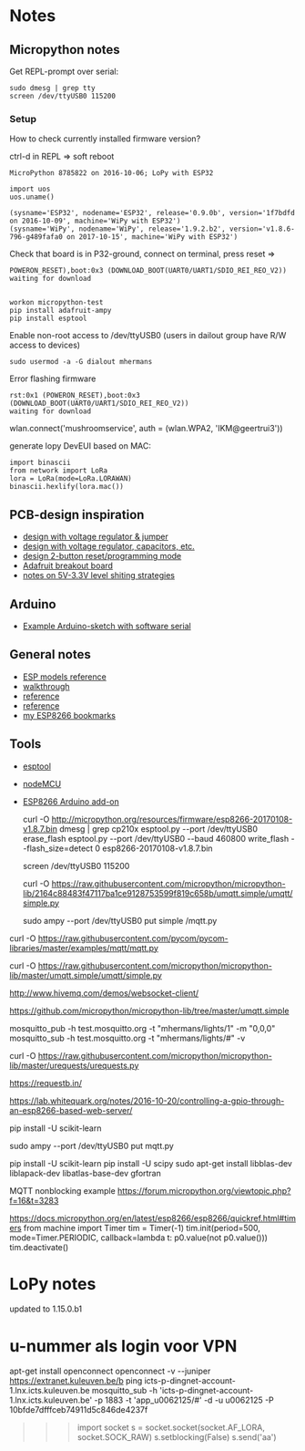 # Notes

## Micropython notes

Get REPL-prompt over serial:

    sudo dmesg | grep tty 
    screen /dev/ttyUSB0 115200


### Setup 

How to check currently installed firmware version?

ctrl-d in REPL => soft reboot

    MicroPython 8785822 on 2016-10-06; LoPy with ESP32

    import uos
    uos.uname()

    (sysname='ESP32', nodename='ESP32', release='0.9.0b', version='1f7bdfd on 2016-10-09', machine='WiPy with ESP32')
    (sysname='WiPy', nodename='WiPy', release='1.9.2.b2', version='v1.8.6-796-g489fafa0 on 2017-10-15', machine='WiPy with ESP32')

Check that board is in P32-ground, connect on terminal, press reset => 

    POWERON_RESET),boot:0x3 (DOWNLOAD_BOOT(UART0/UART1/SDIO_REI_REO_V2))
    waiting for download


    workon micropython-test
    pip install adafruit-ampy
    pip install esptool


Enable non-root access to /dev/ttyUSB0 (users in dailout group have R/W access to devices)

    sudo usermod -a -G dialout mhermans



Error flashing firmware

    rst:0x1 (POWERON_RESET),boot:0x3 (DOWNLOAD_BOOT(UART0/UART1/SDIO_REI_REO_V2))
    waiting for download



wlan.connect('mushroomservice', auth = (wlan.WPA2, 'IKM@geertrui3'))

generate lopy DevEUI based on MAC:

    import binascii
    from network import LoRa
    lora = LoRa(mode=LoRa.LORAWAN)
    binascii.hexlify(lora.mac())

## PCB-design inspiration

* [design with voltage regulator & jumper](http://ciphersink.net/post/18)
* [design with voltage regulator, capacitors, etc.](http://makezine.com/2015/04/01/designing-breadboard-adaptor-5-esp8266-microcontroller/)
* [design 2-button reset/programming mode](http://www.xess.com/blog/esp8266-reflash/)
* [Adafruit breakout board](https://learn.adafruit.com/adafruit-huzzah-esp8266-breakout/overview)
* [notes on 5V-3.3V level shiting strategies](http://jamesreubenknowles.com/level-shifting-stragety-experments-1741)


## Arduino 

* [Example Arduino-sketch with software serial](https://github.com/soynerdito/ESP8266-MQTT/blob/master/examples/ESP8266Echo/ESP8266Echo.ino)


## General notes

* [ESP models reference](http://l0l.org.uk/2014/12/esp8266-modules-hardware-guide-gotta-catch-em-all/)
* [walkthrough](http://www.labradoc.com/i/follower/p/notes-esp8266)
* [reference](https://nurdspace.nl/ESP8266)
* [reference](wiki.iteadstudio.com/ESP8266_Serial_WIFI_Module)
* [my ESP8266 bookmarks](https://pinboard.in/u:mhermans/t:esp8266/)


## Tools

* [esptool](https://github.com/themadinventor/esptool/)
* [nodeMCU](http://nodemcu.com/index_en.html)
* [ESP8266 Arduino add-on](https://github.com/sandeepmistry/esp8266-Arduino)


    curl -O http://micropython.org/resources/firmware/esp8266-20170108-v1.8.7.bin
    dmesg | grep cp210x
    esptool.py --port /dev/ttyUSB0 erase_flash
    esptool.py --port /dev/ttyUSB0 --baud 460800 write_flash --flash_size=detect 0 esp8266-20170108-v1.8.7.bin 

    screen /dev/ttyUSB0 115200

    curl -O https://raw.githubusercontent.com/micropython/micropython-lib/2164c88483f47117ba1ce9128753599f819c658b/umqtt.simple/umqtt/simple.py

    sudo ampy --port /dev/ttyUSB0 put simple /mqtt.py




curl -O https://raw.githubusercontent.com/pycom/pycom-libraries/master/examples/mqtt/mqtt.py

curl -O https://raw.githubusercontent.com/micropython/micropython-lib/master/umqtt.simple/umqtt/simple.py

http://www.hivemq.com/demos/websocket-client/

https://github.com/micropython/micropython-lib/tree/master/umqtt.simple


mosquitto_pub -h test.mosquitto.org -t "mhermans/lights/1" -m "0,0,0"
mosquitto_sub -h test.mosquitto.org -t "mhermans/lights/#" -v


curl -O https://raw.githubusercontent.com/micropython/micropython-lib/master/urequests/urequests.py


https://requestb.in/

https://lab.whitequark.org/notes/2016-10-20/controlling-a-gpio-through-an-esp8266-based-web-server/

pip install -U scikit-learn

sudo ampy --port /dev/ttyUSB0 put mqtt.py

pip install -U scikit-learn
pip install -U scipy
sudo apt-get install libblas-dev liblapack-dev libatlas-base-dev gfortran



MQTT nonblocking example https://forum.micropython.org/viewtopic.php?f=16&t=3283

https://docs.micropython.org/en/latest/esp8266/esp8266/quickref.html#timers
from machine import Timer
tim = Timer(-1)
tim.init(period=500, mode=Timer.PERIODIC, callback=lambda t: p0.value(not p0.value()))
tim.deactivate()

# LoPy notes

updated to 1.15.0.b1


# u-nummer als login voor VPN
apt-get install openconnect
openconnect -v --juniper https://extranet.kuleuven.be/b
ping icts-p-dingnet-account-1.lnx.icts.kuleuven.be
mosquitto_sub -h 'icts-p-dingnet-account-1.lnx.icts.kuleuven.be' -p 1883 -t 'app_u0062125/#' -d -u u0062125 -P 10bfde7dfffceb74911d5c846de4237f


>>> import socket
>>> s = socket.socket(socket.AF_LORA, socket.SOCK_RAW)
>>> s.setblocking(False)
>>> s.send('aa')

